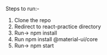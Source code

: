 Steps to run:-

1) Clone the repo
2) Redirect to react-practice directory
3) Run-> npm install
4) Run npm install @material-ui/core 
4) Run-> npm start
